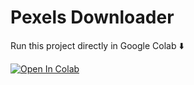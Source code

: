 # Pexels Downloader

Run this project directly in Google Colab ⬇️

[![Open In Colab](https://colab.research.google.com/assets/colab-badge.svg)](https://colab.research.google.com/github/Danisch01/pexels-downloader/blob/main/size_img.py)
